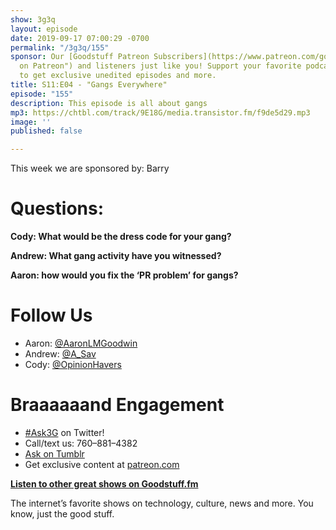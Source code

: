 ```yaml
---
show: 3g3q
layout: episode
date: 2019-09-17 07:00:29 -0700
permalink: "/3g3q/155"
sponsor: Our [Goodstuff Patreon Subscribers](https://www.patreon.com/goodstuff "Goodstuff
  on Patreon") and listeners just like you! Support your favorite podcasts directly
  to get exclusive unedited episodes and more.
title: S11:E04 - "Gangs Everywhere"
episode: "155"
description: This episode is all about gangs
mp3: https://chtbl.com/track/9E18G/media.transistor.fm/f9de5d29.mp3
image: ''
published: false

---
```

This week we are sponsored by: Barry

# Questions:

**Cody: What would be the dress code for your gang?**

**Andrew: What gang activity have you witnessed?**

**Aaron: how would you fix the ‘PR problem’ for gangs?**

# Follow Us

* Aaron: [@AaronLMGoodwin](http://twitter.com/aaronlmgoodwin)
* Andrew: [@A_Sav](http://twitter.com/a_sav)
* Cody: [@OpinionHavers](https://twitter.com/opinionhavers)

# Braaaaaand Engagement

* [#Ask3G](http://twitter.com/) on Twitter!
* Call/text us: 760–881–4382
* [Ask on Tumblr](http://3g3q.co/ask)
* Get exclusive content at [patreon.com](http://www.patreon.com/3g3q)

[**Listen to other great shows on Goodstuff.fm**](http://goodstuff.fm/)

The internet’s favorite shows on technology, culture, news and more. You know, just the good stuff.